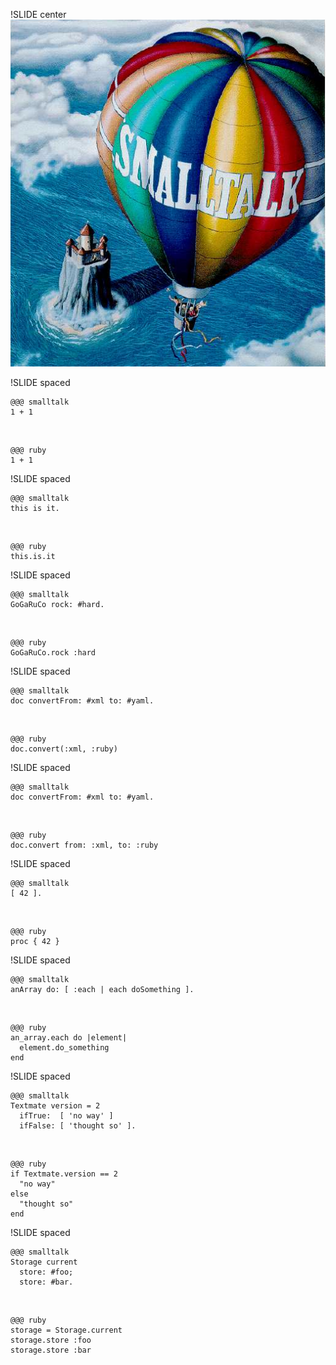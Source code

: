 !SLIDE center
![Smalltalk](smalltalk.png)

!SLIDE spaced

    @@@ smalltalk
    1 + 1
    

&nbsp;

    @@@ ruby
    1 + 1

!SLIDE spaced

    @@@ smalltalk
    this is it.

&nbsp;

    @@@ ruby
    this.is.it

!SLIDE spaced

    @@@ smalltalk
    GoGaRuCo rock: #hard.

&nbsp;

    @@@ ruby
    GoGaRuCo.rock :hard

!SLIDE spaced

    @@@ smalltalk
    doc convertFrom: #xml to: #yaml.

&nbsp;

    @@@ ruby
    doc.convert(:xml, :ruby)

!SLIDE spaced

    @@@ smalltalk
    doc convertFrom: #xml to: #yaml.

&nbsp;

    @@@ ruby
    doc.convert from: :xml, to: :ruby

!SLIDE spaced

    @@@ smalltalk
    [ 42 ].

&nbsp;

    @@@ ruby
    proc { 42 }

!SLIDE spaced

    @@@ smalltalk
    anArray do: [ :each | each doSomething ].

&nbsp;

    @@@ ruby
    an_array.each do |element|
      element.do_something
    end

!SLIDE spaced

    @@@ smalltalk
    Textmate version = 2
      ifTrue:  [ 'no way' ]
      ifFalse: [ 'thought so' ].

&nbsp;

    @@@ ruby
    if Textmate.version == 2
      "no way"
    else
      "thought so"
    end

!SLIDE spaced

    @@@ smalltalk
    Storage current
      store: #foo;
      store: #bar.

&nbsp;

    @@@ ruby
    storage = Storage.current
    storage.store :foo
    storage.store :bar